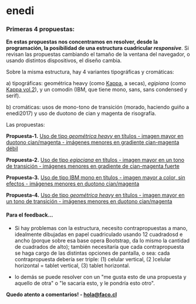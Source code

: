# enedi

### Primeras 4 propuestas:

**En estas propuestas nos concentramos en resolver, desde la programación, la posibilidad de una estructura cuadricular *responsive***. Si revisan las propuestas cambiando el tamaño de la ventana del navegador, o usando distintos dispositivos, el diseño cambia.

Sobre la misma estructura, hay 4 variantes tipográficas y cromáticas:

a) tipográficas: geométrica heavy (como [Kappa](https://www.wtypefoundry.com/kappa), a secas), *egipiana* (como [Kappa vol.2](https://www.wtypefoundry.com/kappa-vol-2)), y un comodín (IBM, que tiene mono, sans, sans condensed y serif).

b) cromáticas: usos de mono-tono de transición (morado, haciendo guiño a enedi2017) y uso de duotono de cian y magenta de risografía.

Las propuestas:

**Propuesta-1.** [Uso de tipo *geométrica heavy* en títulos - imagen mayor en duotono cian/magenta - imágenes menores en gradiente cian-magenta débil](https://facoasecas.github.io/enedi/propuesta-1/)

**Propuesta-2.** [Uso de tipo *egipciana* en títulos - imagen mayor en un tono de transición - imágenes menores en gradiente de cian-magenta fuerte](https://facoasecas.github.io/enedi/propuesta-2/)

**Propuesta-3.** [Uso de tipo IBM mono en títulos - imagen mayor a color, sin efectos - imágenes menores en duotono cian/magenta](https://facoasecas.github.io/enedi/propuesta-3/)

**Propuesta-4.** [Uso de tipo *geométrica heavy* en títulos - imagen mayor en un tono de transición - imágenes menores en duotono cian/magenta](https://facoasecas.github.io/enedi/propuesta-4/)

#### Para el feedback…

- Si hay problemas con la estructura, necesito contrapropuestas a mano, idealmente dibujadas en papel cuadriculado usando 12 cuadradosd e ancho (porque sobre esa base opera Bootstrap, da lo mismo la cantidad de cuadrados de alto); también necesitaría que cada contrapropuesta se haga cargo de las distintas opciones de pantalla, o sea: cada contrapropuesta debería ser triple: (1) celular vertical, (2 )celular horizontal = tablet vertical, (3) tablet horizontal.

- lo demás se puede resolver con un "me gusta esto de una propuesta y aquello de otra" o "le sacaría esto, y le pondría esto otro".

**Quedo atento a comentarios! - hola@faco.cl**

